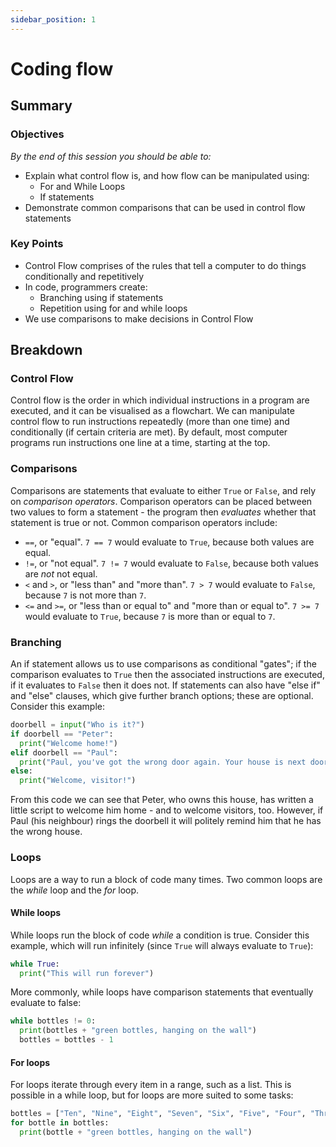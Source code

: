 ```yaml
---
sidebar_position: 1
---
```


# Coding flow

## Summary

### Objectives
*By the end of this session you should be able to:*
* Explain what control flow is, and how flow can be manipulated using:
  * For and While Loops
  * If statements
* Demonstrate common comparisons that can be used in control flow statements

### Key Points
* Control Flow comprises of the rules that tell a computer to do things conditionally and repetitively
* In code, programmers create:
  * Branching using if statements
  * Repetition using for and while loops
* We use comparisons to make decisions in Control Flow

## Breakdown
### Control Flow
Control flow is the order in which individual instructions in a program are executed, and it can be visualised as a flowchart. We can manipulate control flow to run instructions repeatedly (more than one time) and conditionally (if certain criteria are met). By default, most computer programs run instructions one line at a time, starting at the top.

### Comparisons
Comparisons are statements that evaluate to either `True` or `False`, and rely on *comparison operators*. Comparison operators can be placed between two values to form a statement - the program then *evaluates* whether that statement is true or not. Common comparison operators include:
* `==`, or "equal". `7 == 7` would evaluate to `True`, because both values are equal.
* `!=`, or "not equal". `7 != 7` would evaluate to `False`, because both values are *not* not equal.
* `<` and `>`, or "less than" and "more than". `7 > 7` would evaluate to `False`, because `7` is not more than `7`.
* `<=` and `>=`, or "less than or equal to" and "more than or equal to". `7 >= 7` would evaluate to `True`, because `7` is more than or equal to `7`.

### Branching
An if statement allows us to use comparisons as conditional "gates"; if the comparison evaluates to `True` then the associated instructions are executed, if it evaluates to `False` then it does not. If statements can also have "else if" and "else" clauses, which give further branch options; these are optional. Consider this example:

```python
doorbell = input("Who is it?")
if doorbell == "Peter":
  print("Welcome home!")
elif doorbell == "Paul":
  print("Paul, you've got the wrong door again. Your house is next door.")
else:
  print("Welcome, visitor!")
```

From this code we can see that Peter, who owns this house, has written a little script to welcome him home - and to welcome visitors, too. However, if Paul (his neighbour) rings the doorbell it will politely remind him that he has the wrong house.

### Loops
Loops are a way to run a block of code many times. Two common loops are the *while* loop and the *for* loop.

#### While loops
While loops run the block of code *while* a condition is true. Consider this example, which will run infinitely (since `True` will always evaluate to `True`):

```python
while True:
  print("This will run forever")
```

More commonly, while loops have comparison statements that eventually evaluate to false:

```python
while bottles != 0:
  print(bottles + "green bottles, hanging on the wall")
  bottles = bottles - 1
```

#### For loops
For loops iterate through every item in a range, such as a list. This is possible in a while loop, but for loops are more suited to some tasks:

```python
bottles = ["Ten", "Nine", "Eight", "Seven", "Six", "Five", "Four", "Three", "Two", "One"]
for bottle in bottles:
  print(bottle + "green bottles, hanging on the wall")
```